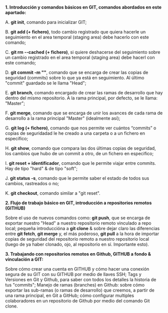 **1. Introducción y comandos básicos en GIT, comandos abordados en este apartado:**
 
 
A. **git init**, comando para inicializar GIT; 

B. **git add (+ fichero)**, todo cambio registrado que quiera hacerle un seguimiento en el area temporal (staging area) debe hacerlo con este comando; 

C. **git rm --cached (+ fichero)**, si quiere deshacerse del seguimiento sobre un cambio registrado en el area temporal (staging area) debe hacerl con este comando; 

D. **git commit -m ""**, comando que se encarga de crear las copias de seguridad (commits) sobre lo que ya está en seguimiento. Al último "commit" guardado se le llama "Head"; 

E. **git branch**, comando encargado de crear las ramas de desarrollo que hay dentro del mismo repositorio. A la rama principal, por defecto, se le llama: "Master";

F. **git merge**, comando que se encarga de unir los avances de cada rama de desarrollo a la rama principal "Master" (idealmente así); 

G. **git log (+ fichero)**, comando que nos permite ver cuántos “commits” o copias de seguridadad le he creado a una carpeta o a un fichero en especifico; 

H. **git show**, comando que compara las dos últimas copias de seguridad, los cambios que hubo de un commit a otro, de un fichero en especifico; 

I. **git reset + identificador**, comando que le permite viajar entre commits. Hay de tipo "hard" & de tipo "soft"; 

J. **git status -s**, comando que le permite saber el estado de todos sus cambios, rastreados o no; 

K. **git checkout**, comando similar a "git reset".


**2. Flujo de trabajo básico en GIT, introducción a repositorios remotos (GITHUB)**

Sobre el uso de nuevos comandos como: **git push**, que se encarga de exportar nuestro "Head" a nuestro repositorio remoto vinculado a repo local; pequeña introduccióna a **git clone** & sobre dejar claro las diferencias entre **git fetch**, **git merge** y, el más poderoso, **git pull** a la hora de importar copias de seguridad del repositorio remoto a nuestro repositorio local (luego de ya haber clonado, ojo, al repositorio en sí. Importante esto).


**3. Trabajando con repositorios remotos en Github, GITHUB a fondo & vinculación a GIT:**

Sobre cómo crear una cuenta en GITHUB y cómo hacer una conexión segura de su GIT con su GITHUB por medio de llaves SSH; Tags y Versiones en Git y Github, para saber con todos los detalles la historia de tus "commits"; Manejo de ramas (branches) en Github: sobre cómo exportar las sub-ramas (o ramas de desarrollo) que creemos, a partir de una rama principal, en Git a GitHub; cómo configurar multiples colaboradores en un repositorio de Github por medio del comando Git clone.




